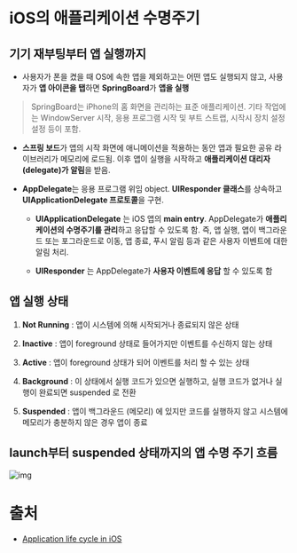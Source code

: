 # iOS의 애플리케이션 수명주기

## 기기 재부팅부터 앱 실행까지

- 사용자가 폰을 켰을 때 OS에 속한 앱을 제외하고는 어떤 앱도 실행되지 않고, 사용자가 **앱 아이콘을 탭**하면 **SpringBoard**가 **앱을 실행**

> SpringBoard는 iPhone의 홈 화면을 관리하는 표준 애플리케이션. 기타 작업에는 WindowServer 시작, 응용 프로그램 시작 및 부트 스트랩, 시작시 장치 설정 설정 등이 포함.

- **스프링 보드**가 앱의 시작 화면에 애니메이션을 적용하는 동안 앱과 필요한 공유 라이브러리가 메모리에 로드됨. 이후 앱이 실행을 시작하고 **애플리케이션 대리자(delegate)가 알림**을 받음.

- **AppDelegate**는 응용 프로그램 위임 object. **UIResponder 클래스**를 상속하고 **UIApplicationDelegate 프로토콜**을 구현.

  - **UIApplicationDelegate** 는 iOS 앱의 **main entry**. AppDelegate가 **애플리케이션의 수명주기를 관리**하고 응답할 수 있도록 함. 즉, 앱 실행, 앱이 백그라운드 또는 포그라운드로 이동, 앱 종료, 푸시 알림 등과 같은 사용자 이벤트에 대한 알림 처리. 

  - **UIResponder** 는 AppDelegate가 **사용자 이벤트에 응답** 할 수 있도록 함

    

## 앱 실행 상태

1. **Not Running** : 앱이 시스템에 의해 시작되거나 종료되지 않은 상태

2. **Inactive** : 앱이 foreground 상태로 들어가지만 이벤트를 수신하지 않는 상태

3. **Active** : 앱이 foreground 상태가 되어 이벤트를 처리 할 수 있는 상태

4. **Background** : 이 상태에서 실행 코드가 있으면 실행하고, 실행 코드가 없거나 실행이 완료되면 suspended 로 전환

5. **Suspended** : 앱이 백그라운드 (메모리) 에 있지만 코드를 실행하지 않고 시스템에 메모리가 충분하지 않은 경우 앱이 종료

   

## launch부터 suspended 상태까지의 앱 수명 주기 흐름

![img](https://miro.medium.com/max/2480/1*vodkKQtyPvtYr1PmRgnJ0w.png)



# 출처

- [Application life cycle in iOS](https://manasaprema04.medium.com/application-life-cycle-in-ios-f7365d8c1636)

